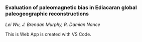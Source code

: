 ### Evaluation of paleomagnetic bias in Ediacaran global paleogeographic reconstructions

*Lei Wu, J. Brendan Murphy, R. Damian Nance*

This is Web App is created with VS Code.